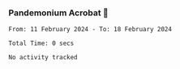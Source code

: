 ### Pandemonium Acrobat 🤸

<!--START_SECTION:waka-->

```all_time
From: 11 February 2024 - To: 18 February 2024

Total Time: 0 secs

No activity tracked
```

<!--END_SECTION:waka-->
